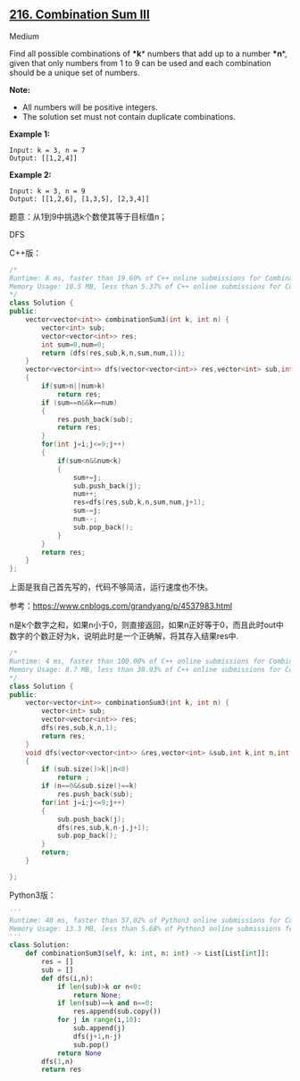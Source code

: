 ## [216. Combination Sum III](https://leetcode.com/problems/combination-sum-iii/)

Medium

Find all possible combinations of **\*k*** numbers that add up to a number **\*n***, given that only numbers from 1 to 9 can be used and each combination should be a unique set of numbers.

**Note:**

- All numbers will be positive integers.
- The solution set must not contain duplicate combinations.

**Example 1:**

```
Input: k = 3, n = 7
Output: [[1,2,4]]
```

**Example 2:**

```
Input: k = 3, n = 9
Output: [[1,2,6], [1,3,5], [2,3,4]]
```

题意：从1到9中挑选k个数使其等于目标值n；

DFS

C++版：

```c++
/*
Runtime: 8 ms, faster than 19.60% of C++ online submissions for Combination Sum III.
Memory Usage: 10.5 MB, less than 5.37% of C++ online submissions for Combination Sum III.
*/
class Solution {
public:
    vector<vector<int>> combinationSum3(int k, int n) {
        vector<int> sub;
        vector<vector<int>> res;
        int sum=0,num=0;
        return (dfs(res,sub,k,n,sum,num,1));
    }
    vector<vector<int>> dfs(vector<vector<int>> res,vector<int> sub,int k ,int n,int sum,int num,int i)
    {
        if(sum>n||num>k)
            return res;
        if (sum==n&&k==num)
        {
            res.push_back(sub);
            return res;
        }
        for(int j=i;j<=9;j++)
        {
            if(sum<n&&num<k)
            {
                sum+=j;
                sub.push_back(j);
                num++;
                res=dfs(res,sub,k,n,sum,num,j+1);
                sum-=j;
                num--;
                sub.pop_back();
            }
        }
        return res;
    }
};
```

上面是我自己首先写的，代码不够简洁，运行速度也不快。

参考：https://www.cnblogs.com/grandyang/p/4537983.html

n是k个数字之和，如果n小于0，则直接返回，如果n正好等于0，而且此时out中数字的个数正好为k，说明此时是一个正确解，将其存入结果res中.

```c++
/*
Runtime: 4 ms, faster than 100.00% of C++ online submissions for Combination Sum III.
Memory Usage: 8.7 MB, less than 38.93% of C++ online submissions for Combination Sum III.
*/
class Solution {
public:
    vector<vector<int>> combinationSum3(int k, int n) {
        vector<int> sub;
        vector<vector<int>> res;
        dfs(res,sub,k,n,1);
        return res;
    }
    void dfs(vector<vector<int>> &res,vector<int> &sub,int k,int n,int i)
    {
        if (sub.size()>k||n<0)
            return ;
        if (n==0&&sub.size()==k)
            res.push_back(sub);
        for(int j=i;j<=9;j++)
        {
            sub.push_back(j);
            dfs(res,sub,k,n-j,j+1);
            sub.pop_back();
        }
        return;
    }

};
```

Python3版：

```python
'''
Runtime: 40 ms, faster than 57.02% of Python3 online submissions for Combination Sum III.
Memory Usage: 13.3 MB, less than 5.68% of Python3 online submissions for Combination Sum III.
'''
class Solution:
    def combinationSum3(self, k: int, n: int) -> List[List[int]]:
        res = []
        sub = []
        def dfs(i,n):
            if len(sub)>k or n<0:
                return None;
            if len(sub)==k and n==0:
                res.append(sub.copy())
            for j in range(i,10):
                sub.append(j)
                dfs(j+1,n-j)
                sub.pop()
            return None
        dfs(1,n)
        return res
        
```

